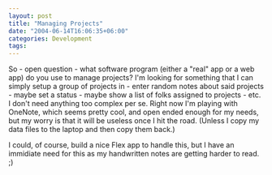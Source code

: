 ```yaml
---
layout: post
title: "Managing Projects"
date: "2004-06-14T16:06:35+06:00"
categories: Development 
tags: 
---
```


So - open question - what software program (either a "real" app or a web app) do you use to manage projects? I'm looking for something that I can simply setup a group of projects in - enter random notes about said projects - maybe set a status - maybe show a list of folks assigned to projects - etc. I don't need anything too complex per se. Right now I'm playing with OneNote, which seems pretty cool, and open ended enough for my needs, but my worry is that it will be useless once I hit the road. (Unless I copy my data files to the laptop and then copy them back.)

I could, of course, build a nice Flex app to handle this, but I have an immidiate need for this as my handwritten notes are getting harder to read. ;)